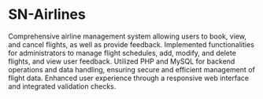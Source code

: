 # SN-Airlines
Comprehensive airline management system allowing users to book, view, and cancel flights, as well as provide feedback. Implemented functionalities for administrators to manage flight schedules, add, modify, and delete flights, and view user feedback. Utilized PHP and MySQL for backend operations and data handling, ensuring secure and efficient management of flight data. Enhanced user experience through a responsive web interface and integrated validation checks.
